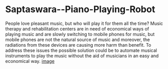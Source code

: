# Saptaswara--Piano-Playing-Robot
People love pleasant music, but who will play it for
them all the time? Music therapy and rehabilitation
centers are in need of economical ways of playing
music and are slowly switching to mobile phones for
music, but mobile phones are not the natural source
of music and moreover, the radiations from these
devices are causing more harm than benefit. To
address these issues the possible solution could be to
automate musical
instruments to play the music
without the aid
of musicians
in
an easy
and
economical way.
[image](https://user-images.githubusercontent.com/47131180/197350870-bdd9df06-8df7-4859-b6cc-09c7fe80c121.png)

